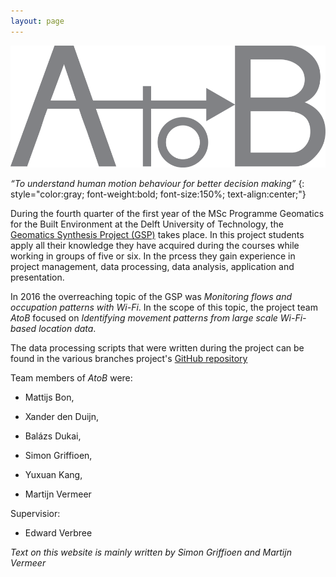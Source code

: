 ```yaml
---
layout: page
---
```


![logo](a-to-b_logo.png)

*“To understand human motion behaviour for better decision making”*
{: style="color:gray; font-weight:bold; font-size:150%; text-align:center;"}

During the fourth quarter of the first year of the MSc Programme Geomatics for the Built Environment at the Delft University of Technology, the [Geomatics Synthesis Project (GSP)](http://www.tudelft.nl/en/study/master-of-science/master-programmes/geomatics/programme/synthesis-project/) takes place. In this project students apply all their knowledge they have acquired during the courses while working in groups of five or six. In the prcess they gain experience in project management, data processing, data analysis, application and presentation.

In 2016 the overreaching topic of the GSP was *Monitoring flows and occupation patterns with Wi-Fi*. In the scope of this topic, the project team *AtoB* focused on *Identifying movement patterns from large scale Wi-Fi-based location data*.

The data processing scripts that were written during the project can be found in the various branches project's [GitHub repository](https://github.com/balazsdukai/synthesis-project/tree/master)

Team members of *AtoB* were:

+ Mattijs Bon,

+ Xander den Duijn,

+ Balázs Dukai,

+ Simon Griffioen,

+ Yuxuan Kang,

+ Martijn Vermeer

Supervisior: 

+ Edward Verbree

*Text on this website is mainly written by Simon Griffioen and Martijn Vermeer*



